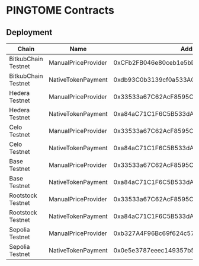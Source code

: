 # PINGTOME Contracts
## Deployment

| Chain               | Name                  | Address                                    |
|---------------------|-----------------------|--------------------------------------------|
| BitkubChain Testnet | ManualPriceProvider   | 0xCFb2FB046e80ceb1e5bD3c22f9441440f62b9b63 |
| BitkubChain Testnet | NativeTokenPayment    | 0xdb93C0b3139cf0a533A0fbB4B95294c42f0d34Cc |
| Hedera Testnet      | ManualPriceProvider   | 0x33533a67C62AcF8595CfDFC261F90b29bB617c39 |
| Hedera Testnet      | NativeTokenPayment    | 0xa84aC71C1F6C5B533dA717f4eb88596bB2871aBf |
| Celo Testnet        | ManualPriceProvider   | 0x33533a67C62AcF8595CfDFC261F90b29bB617c39 |
| Celo Testnet        | NativeTokenPayment    | 0xa84aC71C1F6C5B533dA717f4eb88596bB2871aBf |
| Base Testnet        | ManualPriceProvider   | 0x33533a67C62AcF8595CfDFC261F90b29bB617c39 |
| Base Testnet        | NativeTokenPayment    | 0xa84aC71C1F6C5B533dA717f4eb88596bB2871aBf |
| Rootstock Testnet   | ManualPriceProvider   | 0x33533a67C62AcF8595CfDFC261F90b29bB617c39 |
| Rootstock Testnet   | NativeTokenPayment    | 0xa84aC71C1F6C5B533dA717f4eb88596bB2871aBf |
| Sepolia Testnet     | ManualPriceProvider   | 0xb327A4F96Bc69f624c577B3f1508044e266f1808 |
| Sepolia Testnet     | NativeTokenPayment    | 0x0e5e3787eeec149357b5E40f70329A84001f7305 |


